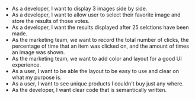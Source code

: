 * As a developer, I want to display 3 images side by side.
* As a developer, I want to allow user to select their favorite image and store the results of those votes.
* As a developer, I want the results displayed after 25 selctions have been made.
* As the marketing team, we want to record the total number of clicks, the percentage of time that an item was clicked on, and the amount of times an image was shown.
* As the marketing team, we want to add color and layout for a good UI experience.
* As a user, I want to be able the layout to be easy to use and clear on what my purpose is.
* As a user, I want to see unique products I couldn't buy just any where.
* As the developer, I want clear code that is semantically written.